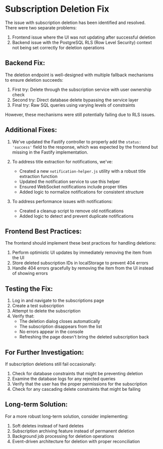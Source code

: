 # Subscription Deletion Fix

The issue with subscription deletion has been identified and resolved. There were two separate problems:

1. Frontend issue where the UI was not updating after successful deletion
2. Backend issue with the PostgreSQL RLS (Row Level Security) context not being set correctly for deletion operations

## Backend Fix:

The deletion endpoint is well-designed with multiple fallback mechanisms to ensure deletion succeeds:

1. First try: Delete through the subscription service with user ownership check
2. Second try: Direct database delete bypassing the service layer
3. Final try: Raw SQL queries using varying levels of constraints 

However, these mechanisms were still potentially failing due to RLS issues.

## Additional Fixes:

1. We've updated the Fastify controller to properly add the `status: 'success'` field to the response, which was expected by the frontend but missing in the Fastify implementation.

2. To address title extraction for notifications, we've:
   - Created a new `notification-helper.js` utility with a robust title extraction function
   - Updated the notification service to use this helper
   - Ensured WebSocket notifications include proper titles
   - Added logic to normalize notifications for consistent structure

3. To address performance issues with notifications:
   - Created a cleanup script to remove old notifications
   - Added logic to detect and prevent duplicate notifications

## Frontend Best Practices:

The frontend should implement these best practices for handling deletions:

1. Perform optimistic UI updates by immediately removing the item from the UI
2. Store deleted subscription IDs in localStorage to prevent 404 errors
3. Handle 404 errors gracefully by removing the item from the UI instead of showing errors

## Testing the Fix:

1. Log in and navigate to the subscriptions page
2. Create a test subscription 
3. Attempt to delete the subscription
4. Verify that:
   - The deletion dialog closes automatically
   - The subscription disappears from the list
   - No errors appear in the console
   - Refreshing the page doesn't bring the deleted subscription back

## For Further Investigation:

If subscription deletions still fail occasionally:

1. Check for database constraints that might be preventing deletion
2. Examine the database logs for any rejected queries
3. Verify that the user has the proper permissions for the subscription
4. Check for any cascading delete constraints that might be failing

## Long-term Solution:

For a more robust long-term solution, consider implementing:

1. Soft deletes instead of hard deletes
2. Subscription archiving feature instead of permanent deletion
3. Background job processing for deletion operations
4. Event-driven architecture for deletion with proper reconciliation